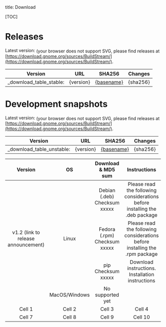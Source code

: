 title: Download

[TOC]

<!-- Tables in this page are generated with get_release.py -->

# Releases

Latest version:
<object style="vertical-align: middle" data="https://buildstream.gitlab.io/buildstream/_static/release.svg" type="image/svg+xml">
(your browser does not support SVG, please find releases at [https://download.gnome.org/sources/BuildStream/](https://download.gnome.org/sources/BuildStream/).
</object>

| Version | URL | SHA256 | Changes |
|:-------:|:---:|:------:|:-------:|
_download_table_stable:| {version} | [{basename}]({uri}) | {sha256} | [{news-basename}]({news}) |

# Development snapshots

Latest version:
<object style="vertical-align: middle" data="https://buildstream.gitlab.io/buildstream/_static/snapshot.svg" type="image/svg+xml">
(your browser does not support SVG, please find releases at [https://download.gnome.org/sources/BuildStream/](https://download.gnome.org/sources/BuildStream/).
</object>

| Version | URL | SHA256 | Changes |
|:-------:|:---:|:------:|:-------:|
_download_table_unstable:| {version} | [{basename}]({uri}) | {sha256} | [{news-basename}]({news}) |

| Version      | OS           | Download & MD5 sum       | Instructions |  Artifacts |
| :----------: | :------:     | :----------------------: | :----------: |  :----------: |
|              |              | Debian (.deb) Checksum xxxxx | Please read the following considerations before installing the .deb package  | xxxxxxxx |
| v1.2 (link to release announcement)         | Linux        | Fedora (.rpm) Checksum xxxxx | Please read the following considerations before installing the .rpm package | xxxxxxxxx |
|              |              | pip           Checksum xxxxx | Download instructions. Installation instructions  | xxxxxxxxx |
|              | MacOS/Windows|   No supported yet           |                                                   |           |
| Cell 1       | Cell 2   | Cell 3             | Cell 4       |
| Cell 7       | Cell 8   | Cell 9             | Cell 10      |

